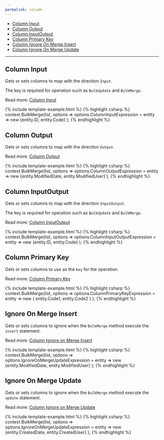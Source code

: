 ```yaml
---
permalink: column
---
```


- [Column Input](#column-input)
- [Column Output](#column-output)
- [Column InputOutput](#column-inputoutput)
- [Column Primary Key](#column-primary-key)
- [Column Ignore On Merge Insert](#ignore-on-merge-insert)
- [Column Ignore On Merge Update](#ignore-on-merge-update)

--- 

## Column Input
Gets or sets columns to map with the direction `Input`.

The key is required for operation such as `BulkUpdate` and `BulkMerge`.

Read more: [Column Input](column-input-expression)

{% include template-example.html %} 
{% highlight csharp %}
context.BulkMerge(list, options => 
        options.ColumnInputExpression = entity => new {entity.ID, entity.Code}
); 
{% endhighlight %}

## Column Output
Gets or sets columns to map with the direction `Output`.

Read more: [Column Output](column-output-expression)

{% include template-example.html %} 
{% highlight csharp %}
context.BulkMerge(list, options => 
        options.ColumnOutputExpression = entity => new {entity.ModifiedDate, entity.ModifiedUser}
); 
{% endhighlight %}

## Column InputOutput
Gets or sets columns to map with the direction `InputOutput`.

The key is required for operation such as `BulkUpdate` and `BulkMerge`.

Read more: [Column InputOutput](column-input-output-expression)

{% include template-example.html %} 
{% highlight csharp %}
context.BulkMerge(list, options => 
        options.ColumnInputOutputExpression = entity => new {entity.ID, entity.Code}
); 
{% endhighlight %}

## Column Primary Key
Gets or sets columns to use as the `key` for the operation.

Read more: [Column Primary Key](column-primary-key-expression)

{% include template-example.html %} 
{% highlight csharp %}
context.BulkMerge(list, options => 
        options.ColumnPrimaryKeyExpression = entity => new { entity.Code1, entity.Code2 }
); 
{% endhighlight %}

## Ignore On Merge Insert
Gets or sets columns to ignore when the `BulkMerge` method execute the `insert` statement.

Read more: [Column Ignore on Merge Insert](ignore-on-merge-update-expression)

{% include template-example.html %} 
{% highlight csharp %}
context.BulkMerge(list, options => 
        options.IgnoreOnMergeUpdateExpression = entity => new {entity.ModifiedDate, entity.ModifiedUser}
); 
{% endhighlight %}

## Ignore On Merge Update
Gets or sets columns to ignore when the `BulkMerge` method execute the `update` statement.

Read more: [Column Ignore on Merge Update](ignore-on-merge-update-expression)

{% include template-example.html %} 
{% highlight csharp %}
context.BulkMerge(list, options => 
        options.IgnoreOnMergeUpdateExpression = entity => new {entity.CreatedDate, entity.CreatedUser}
); 
{% endhighlight %}